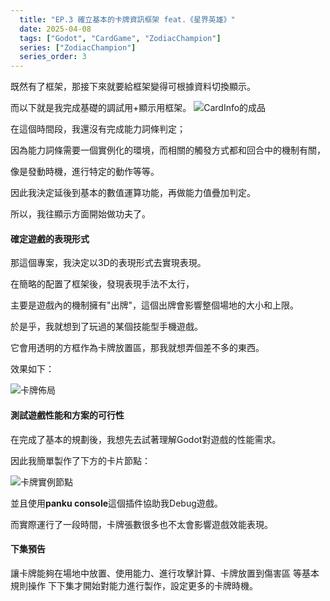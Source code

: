 ```yaml
---
  title: "EP.3 確立基本的卡牌資訊框架 feat.《星界英雄》"
  date: 2025-04-08
  tags: ["Godot", "CardGame", "ZodiacChampion"]
  series: ["ZodiacChampion"]
  series_order: 3
---
```


既然有了框架，那接下來就要給框架變得可根據資料切換顯示。

而以下就是我完成基礎的調試用+顯示用框架。
![CardInfo的成品](/godot-card-game-ep3/img_1.png)

在這個時間段，我還沒有完成能力詞條判定；

因為能力詞條需要一個實例化的環境，而相關的觸發方式都和回合中的機制有關，

像是發動時機，進行特定的動作等等。

因此我決定延後到基本的數值運算功能，再做能力值疊加判定。

所以，我往顯示方面開始做功夫了。

#### 確定遊戲的表現形式

那這個專案，我決定以3D的表現形式去實現表現。

在簡略的配置了框架後，發現表現手法不太行，

主要是遊戲內的機制擁有"出牌"，這個出牌會影響整個場地的大小和上限。

於是乎，我就想到了玩過的某個技能型手機遊戲。

它會用透明的方框作為卡牌放置區，那我就想弄個差不多的東西。

效果如下：

![卡牌佈局](/godot-card-game-ep3/img_4.png)

#### 測試遊戲性能和方案的可行性

在完成了基本的規劃後，我想先去試著理解Godot對遊戲的性能需求。

因此我簡單製作了下方的卡片節點：

![卡牌實例節點](/godot-card-game-ep3/img_2.png)

並且使用**panku console**這個插件協助我Debug遊戲。

而實際運行了一段時間，卡牌張數很多也不太會影響遊戲效能表現。

#### 下集預告

讓卡牌能夠在場地中放置、使用能力、進行攻擊計算、卡牌放置到傷害區 等基本規則操作
下下集才開始對能力進行製作，設定更多的卡牌時機。
